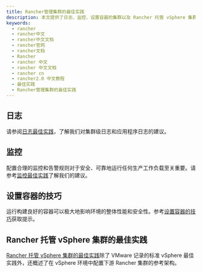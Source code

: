 ```yaml
---
title: Rancher管理集群的最佳实践
description: 本文提供了日志、监控、设置容器的集群以及 Rancher 托管 vSphere 集群的最佳实践。
keywords:
  - rancher
  - rancher中文
  - rancher中文文档
  - rancher官网
  - rancher文档
  - Rancher
  - rancher 中文
  - rancher 中文文档
  - rancher cn
  - rancher2.0 中文教程
  - 最佳实践
  - Rancher管理集群的最佳实践
---
```


## 日志

请参阅[日志最佳实践](./logging/)，了解我们对集群级日志和应用程序日志的建议。

## 监控

配置合理的监控和告警规则对于安全、可靠地运行任何生产工作负载至关重要。请参考[监控最佳实践](./monitoring/)了解我们的建议。

## 设置容器的技巧

运行构建良好的容器可以极大地影响环境的整体性能和安全性。参考[设置容器的技巧](./containers/)获取提示。

## Rancher 托管 vSphere 集群的最佳实践

[Rancher 托管 vSphere 集群的最佳实践](./managed-vsphere/)除了 VMware 记录的标准 vSphere 最佳实践外，还概述了在 vSphere 环境中配置下游 Rancher 集群的参考架构。
